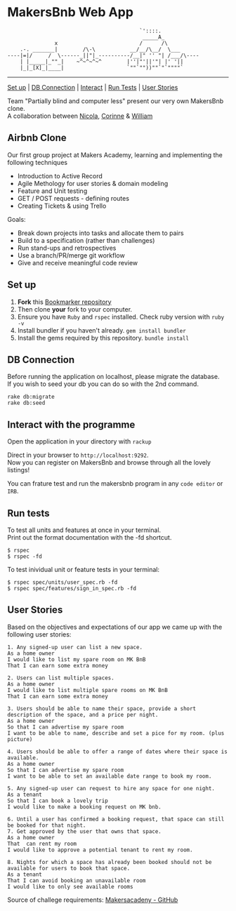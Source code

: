 MakersBnb Web App
==================

```
                                          `'::::.
                                           _____A_
               x                          /      /\
    .-. _______|        /\-\           __/__/\__/  \___
----|=|/     /  \------_||"|_----------/__|" '' "| /___/\----
    | |_____|_""_|    ~^~^~^~^        |''|"'||'"| |' '||
    |_|_[X]_|____|                    `""`""))""`"`""""`
```
______

[Set up](#Setup) | [DB Connection](#DB) | [Interact](#Interact) | [Run Tests](#Tests) | [User Stories](#User-Stories) 

Team "Partially blind and computer less" present our very own MakersBnb clone.\
A collaboration between [Nicola](https://github.com/Nicola-Carroll), [Corinne](https://github.com/CorinneBosch) & [William](https://github.com/Willinlondon)


## Airbnb Clone
Our first group project at Makers Academy, learning and implementing the following techniques

- Introduction to Active Record
- Agile Methology for user stories & domain modeling
- Feature and Unit testing
- GET / POST requests - defining routes
- Creating Tickets & using Trello

Goals:
- Break down projects into tasks and allocate them to pairs
- Build to a specification (rather than challenges)
- Run stand-ups and retrospectives
- Use a branch/PR/merge git workflow
- Give and receive meaningful code review

## <a name="Setup">Set up</a>

1. **Fork** this [Bookmarker repository](https://github.com/CorinneBosch/Bookmarker/) 
2. Then clone **your** fork to your computer.
3. Ensure you have `Ruby` and `rspec` installed. Check ruby version with `ruby -v`
4. Install bundler if you haven't already. `gem install bundler`
5. Install the gems required by this repository. `bundle install`

## <a name="DB">DB Connection</a>

Before running the application on localhost, please migrate the database.\
If you wish to seed your db you can do so with the 2nd command.
```
rake db:migrate
rake db:seed
```

## <a name="Interact">Interact with the programme</a>

Open the application in your directory with `rackup`

Direct in your browser to `http://localhost:9292`.\
Now you can register on MakersBnb and browse through all the lovely listings!

You can frature test and run the makersbnb program in any `code editor` or `IRB`. 

## <a name="Tests">Run tests</a>

To test all units and features at once in your terminal.\
Print out the format documentation with the -fd shortcut.
```
$ rspec
$ rspec -fd
```

To test inividual unit or feature tests in your terminal:
```
$ rspec spec/units/user_spec.rb -fd
$ rspec spec/features/sign_in_spec.rb -fd
```

## <a name="User-Stories">User Stories</a>
Based on the objectives and expectations of our app we came up with the following user stories:

```
1. Any signed-up user can list a new space.
As a home owner
I would like to list my spare room on MK BnB
That I can earn some extra money

2. Users can list multiple spaces.
As a home owner
I would like to list multiple spare rooms on MK BnB
That I can earn some extra money

3. Users should be able to name their space, provide a short description of the space, and a price per night.
As a home owner
So that I can advertise my spare room
I want to be able to name, describe and set a pice for my room. (plus picture)

4. Users should be able to offer a range of dates where their space is available.
As a home owner
So that I can advertise my spare room
I want to be able to set an available date range to book my room.

5. Any signed-up user can request to hire any space for one night.
As a tenant
So that I can book a lovely trip
I would like to make a booking request on MK bnb.

6. Until a user has confirmed a booking request, that space can still be booked for that night.
7. Get approved by the user that owns that space.
As a home owner
That  can rent my room
I would like to approve a potential tenant to rent my room.

8. Nights for which a space has already been booked should not be available for users to book that space.
As a tenant
That I can avoid booking an unavailable room
I would like to only see available rooms
```

Source of challege requirements: [Makersacadeny - GitHub](https://github.com/makersacademy/course/tree/main/makersbnb)
